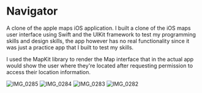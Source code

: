 # Navigator
A clone of the apple maps iOS application. 
I built a clone of the iOS maps user interface using Swift and the UIKit framework to test my programming skills and design skills, the app however has no real functionality
since it was just a practice app that I built to test my skills. 

I used the MapKit library to render the Map interface that in the actual app would show the user where they're located after requesting permission to access
their location information.


![IMG_0285](https://github.com/WilliamMakori/Navigator/assets/68826430/63743b3e-78dd-4852-8871-3996657d9eca)
![IMG_0284](https://github.com/WilliamMakori/Navigator/assets/68826430/3a7bd7b3-55cb-4646-b651-b3783a4c3e9d)
![IMG_0283](https://github.com/WilliamMakori/Navigator/assets/68826430/8c559ed8-cff4-4f1a-b1dd-23dfb9516cc7)
![IMG_0282](https://github.com/WilliamMakori/Navigator/assets/68826430/1e554b89-2562-4ed5-b6d5-19f094e27eb8)
